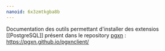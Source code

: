 ```yaml
---
nanoid: 6x3zmtkgba8b
---
```

Documentation des outils permettant d'installer des extensios [[PostgreSQL]] présent dans le repository [pgxn](https://pgxn.org/) : https://pgxn.github.io/pgxnclient/
